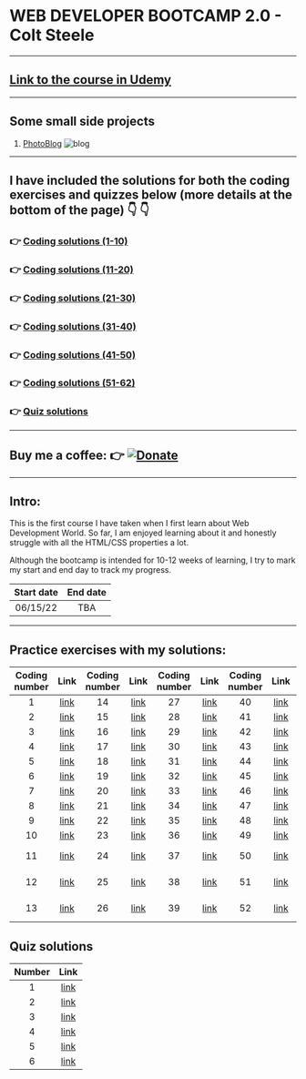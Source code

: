 # WEB DEVELOPER BOOTCAMP 2.0 - Colt Steele
---
## [Link to the course in Udemy](https://www.udemy.com/course/the-web-developer-bootcamp/)
---

## Some small side projects 
1. [PhotoBlog](https://github.com/tramnhatquang/Web_Development_Bootcamp_2.0/tree/main/Small%20Projects/PhotoBlog)
![blog](https://github.com/tramnhatquang/Web_Development_Bootcamp_2.0/blob/main/Small%20Projects/PhotoBlog/images/blog.png)

---

## I have included the solutions for both the coding exercises and quizzes below (more details at the bottom of the page) :point_down: :point_down:
### :point_right: [Coding solutions (1-10)](https://github.com/tramnhatquang/Web_Development_Bootcamp_2.0/tree/main/Coding%20exercises)
### :point_right: [Coding solutions (11-20)](https://github.com/tramnhatquang/Web_Development_Bootcamp_2.0/tree/main/Coding%20exercises%20(11-20))
### :point_right: [Coding solutions (21-30)](https://github.com/tramnhatquang/Web_Development_Bootcamp_2.0/tree/main/Coding%20exercises%20(21-30))
### :point_right: [Coding solutions (31-40)](https://github.com/tramnhatquang/Web_Development_Bootcamp_2.0/tree/main/Coding%20exercises%20(31-40))
### :point_right: [Coding solutions (41-50)](https://github.com/tramnhatquang/Web_Development_Bootcamp_2.0/tree/main/Coding%20exercises%20(41%20-%2050))
### :point_right: [Coding solutions (51-62)](https://github.com/tramnhatquang/Web_Development_Bootcamp_2.0/tree/main/Coding%20exercises%20(51%20-%2062))
### :point_right: [Quiz solutions](https://github.com/tramnhatquang/Web_Development_Bootcamp_2.0/tree/main/Quiz%20Solutions)
---
## Buy me a coffee: :point_right: [![Donate](https://img.shields.io/badge/Donate-PayPal-green.svg)](https://www.paypal.com/donate/?business=5WRF7M3GHSPLN&no_recurring=0&item_name=Thank+you+for+your+support&currency_code=USD)

---
## Intro:
This is the first course I have taken when I first learn about Web Development World. So far, I am enjoyed learning about it and honestly struggle with all the HTML/CSS properties a lot. 

Although the bootcamp is intended for 10-12 weeks of learning, I try to mark my start and end day to track my progress.

|Start date| End date|
|:---:|:---:
|06/15/22| TBA
---

## Practice exercises with my solutions:
Coding number| Link |Coding number| Link |Coding number| Link |Coding number| Link |Coding number| Link |
|:------------:|:----------:|:------------:|:----------:|:------------:|:----------:|:------------:|:----------:|:------------:|:----------:|
|1|[link](https://github.com/tramnhatquang/Web_Development_Bootcamp_2.0/blob/main/Coding%20exercises/1/1.html)|14|[link](https://github.com/tramnhatquang/Web_Development_Bootcamp_2.0/tree/main/Coding%20exercises%20(11-20)/14)|27|[link](https://github.com/tramnhatquang/Web_Development_Bootcamp_2.0/tree/main/Coding%20exercises%20(21-30)/27)|40|[link](https://github.com/tramnhatquang/Web_Development_Bootcamp_2.0/tree/main/Coding%20exercises%20(31-40)/40)|53|[link](https://github.com/tramnhatquang/Web_Development_Bootcamp_2.0/tree/main/Coding%20exercises%20(51%20-%2062)/53)|
|2|[link](https://github.com/tramnhatquang/Web_Development_Bootcamp_2.0/blob/main/Coding%20exercises/2/2.html)|15|[link](https://github.com/tramnhatquang/Web_Development_Bootcamp_2.0/tree/main/Coding%20exercises%20(11-20)/15)|28|[link](https://github.com/tramnhatquang/Web_Development_Bootcamp_2.0/tree/main/Coding%20exercises%20(21-30)/28)|41|[link](https://github.com/tramnhatquang/Web_Development_Bootcamp_2.0/tree/main/Coding%20exercises%20(41%20-%2050)/41)|54|[link](https://github.com/tramnhatquang/Web_Development_Bootcamp_2.0/tree/main/Coding%20exercises%20(51%20-%2062)/54)|
|3|[link](https://github.com/tramnhatquang/Web_Development_Bootcamp_2.0/blob/main/Coding%20exercises/3/3.html)|16|[link](https://github.com/tramnhatquang/Web_Development_Bootcamp_2.0/tree/main/Coding%20exercises%20(11-20)/16)|29|[link](https://github.com/tramnhatquang/Web_Development_Bootcamp_2.0/tree/main/Coding%20exercises%20(21-30)/29)|42|[link](https://github.com/tramnhatquang/Web_Development_Bootcamp_2.0/tree/main/Coding%20exercises%20(41%20-%2050)/42)|55|[link](https://github.com/tramnhatquang/Web_Development_Bootcamp_2.0/tree/main/Coding%20exercises%20(51%20-%2062)/55)|
|4|[link](https://github.com/tramnhatquang/Web_Development_Bootcamp_2.0/blob/main/Coding%20exercises/4/4.html)|17|[link](https://github.com/tramnhatquang/Web_Development_Bootcamp_2.0/tree/main/Coding%20exercises%20(11-20)/17)|30|[link](https://github.com/tramnhatquang/Web_Development_Bootcamp_2.0/tree/main/Coding%20exercises%20(21-30)/30)|43|[link](https://github.com/tramnhatquang/Web_Development_Bootcamp_2.0/tree/main/Coding%20exercises%20(41%20-%2050))|56|[link](https://github.com/tramnhatquang/Web_Development_Bootcamp_2.0/tree/main/Coding%20exercises%20(51%20-%2062)/56)|
|5|[link](https://github.com/tramnhatquang/Web_Development_Bootcamp_2.0/tree/main/Coding%20exercises/5)|18|[link](https://github.com/tramnhatquang/Web_Development_Bootcamp_2.0/tree/main/Coding%20exercises%20(11-20)/18)|31|[link](https://github.com/tramnhatquang/Web_Development_Bootcamp_2.0/tree/main/Coding%20exercises%20(31-40)/31)|44|[link](https://github.com/tramnhatquang/Web_Development_Bootcamp_2.0/tree/main/Coding%20exercises%20(41%20-%2050)/44)|57|[link](https://github.com/tramnhatquang/Web_Development_Bootcamp_2.0/tree/main/Coding%20exercises%20(51%20-%2062)/57)|
|6|[link](https://github.com/tramnhatquang/Web_Development_Bootcamp_2.0/tree/main/Coding%20exercises/6)|19|[link](https://github.com/tramnhatquang/Web_Development_Bootcamp_2.0/tree/main/Coding%20exercises%20(11-20)/19)|32|[link](https://github.com/tramnhatquang/Web_Development_Bootcamp_2.0/tree/main/Coding%20exercises%20(31-40)/32)|45|[link](https://github.com/tramnhatquang/Web_Development_Bootcamp_2.0/tree/main/Coding%20exercises%20(41%20-%2050)/45)|58|[link](https://github.com/tramnhatquang/Web_Development_Bootcamp_2.0/tree/main/Coding%20exercises%20(51%20-%2062)/58)|
|7|[link](https://github.com/tramnhatquang/Web_Development_Bootcamp_2.0/tree/main/Coding%20exercises/7)|20|[link](https://github.com/tramnhatquang/Web_Development_Bootcamp_2.0/tree/main/Coding%20exercises%20(11-20)/20)|33|[link](https://github.com/tramnhatquang/Web_Development_Bootcamp_2.0/tree/main/Coding%20exercises%20(31-40)/33)|46|[link](https://github.com/tramnhatquang/Web_Development_Bootcamp_2.0/tree/main/Coding%20exercises%20(41%20-%2050)/46)|59|[link](https://github.com/tramnhatquang/Web_Development_Bootcamp_2.0/tree/main/Coding%20exercises%20(51%20-%2062)/59)|
|8|[link](https://github.com/tramnhatquang/Web_Development_Bootcamp_2.0/tree/main/Coding%20exercises/8)|21|[link](https://github.com/tramnhatquang/Web_Development_Bootcamp_2.0/tree/main/Coding%20exercises%20(21-30)/21)|34|[link](https://github.com/tramnhatquang/Web_Development_Bootcamp_2.0/tree/main/Coding%20exercises%20(31-40)/34)|47|[link](https://github.com/tramnhatquang/Web_Development_Bootcamp_2.0/tree/main/Coding%20exercises%20(41%20-%2050)/47)|60|[link](https://github.com/tramnhatquang/Web_Development_Bootcamp_2.0/tree/main/Coding%20exercises%20(51%20-%2062)/60)|
|9|[link](https://github.com/tramnhatquang/Web_Development_Bootcamp_2.0/tree/main/Coding%20exercises/9)|22|[link](https://github.com/tramnhatquang/Web_Development_Bootcamp_2.0/tree/main/Coding%20exercises%20(21-30)/22)|35|[link](https://github.com/tramnhatquang/Web_Development_Bootcamp_2.0/tree/main/Coding%20exercises%20(31-40)/35)|48|[link](https://github.com/tramnhatquang/Web_Development_Bootcamp_2.0/tree/main/Coding%20exercises%20(41%20-%2050)/48)|61|[link](https://github.com/tramnhatquang/Web_Development_Bootcamp_2.0/tree/main/Coding%20exercises%20(51%20-%2062)/61)|
|10|[link](https://github.com/tramnhatquang/Web_Development_Bootcamp_2.0/tree/main/Coding%20exercises/10)|23|[link](https://github.com/tramnhatquang/Web_Development_Bootcamp_2.0/tree/main/Coding%20exercises%20(21-30)/23)|36|[link](https://github.com/tramnhatquang/Web_Development_Bootcamp_2.0/tree/main/Coding%20exercises%20(31-40)/36)|49|[link](https://github.com/tramnhatquang/Web_Development_Bootcamp_2.0/tree/main/Coding%20exercises%20(41%20-%2050)/49)|62|[link](https://github.com/tramnhatquang/Web_Development_Bootcamp_2.0/tree/main/Coding%20exercises%20(51%20-%2062)/62)|
|11|[link](https://github.com/tramnhatquang/Web_Development_Bootcamp_2.0/tree/main/Coding%20exercises%20(11-20)/11)|24|[link](https://github.com/tramnhatquang/Web_Development_Bootcamp_2.0/tree/main/Coding%20exercises%20(21-30)/24)|37|[link](https://github.com/tramnhatquang/Web_Development_Bootcamp_2.0/tree/main/Coding%20exercises%20(31-40)/37)|50|[link](https://github.com/tramnhatquang/Web_Development_Bootcamp_2.0/tree/main/Coding%20exercises%20(41%20-%2050)/50)|Place_holder|Nothing here|
|12|[link](https://github.com/tramnhatquang/Web_Development_Bootcamp_2.0/tree/main/Coding%20exercises%20(11-20)/12)|25|[link](https://github.com/tramnhatquang/Web_Development_Bootcamp_2.0/tree/main/Coding%20exercises%20(21-30)/25)|38|[link](https://github.com/tramnhatquang/Web_Development_Bootcamp_2.0/tree/main/Coding%20exercises%20(31-40)/38)|51|[link](https://github.com/tramnhatquang/Web_Development_Bootcamp_2.0/tree/main/Coding%20exercises%20(51%20-%2062)/51)|Place_holder|Nothing here|
|13|[link](https://github.com/tramnhatquang/Web_Development_Bootcamp_2.0/tree/main/Coding%20exercises%20(11-20)/13)|26|[link](https://github.com/tramnhatquang/Web_Development_Bootcamp_2.0/tree/main/Coding%20exercises%20(21-30)/26)|39|[link](https://github.com/tramnhatquang/Web_Development_Bootcamp_2.0/tree/main/Coding%20exercises%20(31-40)/39)|52|[link](https://github.com/tramnhatquang/Web_Development_Bootcamp_2.0/tree/main/Coding%20exercises%20(51%20-%2062)/52)|Place_holder|Nothing here|


## Quiz solutions
Number | Link 
|:------------:|:----------:|
1 | [link](https://github.com/tramnhatquang/Web_Development_Bootcamp_2.0/blob/main/Quiz%20Solutions/1.md)
2 | [link](https://github.com/tramnhatquang/Web_Development_Bootcamp_2.0/blob/main/Quiz%20Solutions/2.md)
3 | [link](https://github.com/tramnhatquang/Web_Development_Bootcamp_2.0/blob/main/Quiz%20Solutions/3.md)
4 | [link](https://github.com/tramnhatquang/Web_Development_Bootcamp_2.0/blob/main/Quiz%20Solutions/4.md)
5 | [link](https://github.com/tramnhatquang/Web_Development_Bootcamp_2.0/blob/main/Quiz%20Solutions/5.md)
6 | [link](https://github.com/tramnhatquang/Web_Development_Bootcamp_2.0/blob/main/Quiz%20Solutions/6.md)
